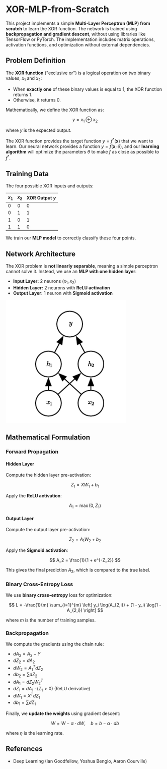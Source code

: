 # XOR-MLP-from-Scratch

This project implements a simple **Multi-Layer Perceptron (MLP) from scratch** to learn the XOR function. The network is trained using **backpropagation and gradient descent**, without using libraries like TensorFlow or PyTorch. The implementation includes matrix operations, activation functions, and optimization without external dependencies.

## Problem Definition
The **XOR function** ("exclusive or") is a logical operation on two binary values, $x_1$ and $x_2$:

- When **exactly one** of these binary values is equal to 1, the XOR function returns 1.
- Otherwise, it returns 0.

Mathematically, we define the XOR function as:

$$
y = x_1 \oplus x_2
$$

where $y$ is the expected output.

The XOR function provides the target function $y = f^*(\mathbf{x})$ that we want to learn. Our neural network provides a function $y = f(\mathbf{x}; \theta)$, and our **learning algorithm** will optimize the parameters $\theta$ to make $f$ as close as possible to $f^*$.

## Training Data
The four possible XOR inputs and outputs:

| $x_1$ | $x_2$ | XOR Output $y$ |
|----|----|----|
| 0  | 0  | 0  |
| 0  | 1  | 1  |
| 1  | 0  | 1  |
| 1  | 1  | 0  |

We train our **MLP model** to correctly classify these four points.

## Network Architecture
The XOR problem is **not linearly separable**, meaning a simple perceptron cannot solve it. Instead, we use an **MLP with one hidden layer**:

- **Input Layer:** 2 neurons $(x_1, x_2)$
- **Hidden Layer:** 2 neurons with **ReLU activation**
- **Output Layer:** 1 neuron with **Sigmoid activation**

![Network Graph](assets/network_graph.png)

## Mathematical Formulation
### Forward Propagation
#### **Hidden Layer**
Compute the hidden layer pre-activation:

$$
Z_1 = X W_1 + b_1
$$

Apply the **ReLU activation**:

$$
A_1 = \max(0, Z_1)
$$

#### **Output Layer**
Compute the output layer pre-activation:

$$
Z_2 = A_1 W_2 + b_2
$$

Apply the **Sigmoid activation**:

$$
A_2 = \frac{1}{1 + e^{-Z_2}}
$$

This gives the final prediction $A_2$, which is compared to the true label.

### Binary Cross-Entropy Loss
We use **binary cross-entropy** loss for optimization:

$$
L = -\frac{1}{m} \sum_{i=1}^{m} \left[ y_i \log(A_{2,i}) + (1 - y_i) \log(1 - A_{2,i}) \right]
$$

where $m$ is the number of training samples.

### Backpropagation
We compute the gradients using the chain rule:

- $dA_2 = A_2 - Y$
- $dZ_2 = dA_2$
- $dW_2 = A_1^T dZ_2$
- $db_2 = \sum dZ_2$
- $dA_1 = dZ_2 W_2^T$
- $dZ_1 = dA_1 \cdot (Z_1 > 0)$ (ReLU derivative)
- $dW_1 = X^T dZ_1$
- $db_1 = \sum dZ_1$

Finally, we **update the weights** using gradient descent:

$$
W = W - \alpha \cdot dW, \quad b = b - \alpha \cdot db
$$

where $\eta$ is the learning rate.

## References
- Deep Learning (Ian Goodfellow, Yoshua Bengio, Aaron Courville)
